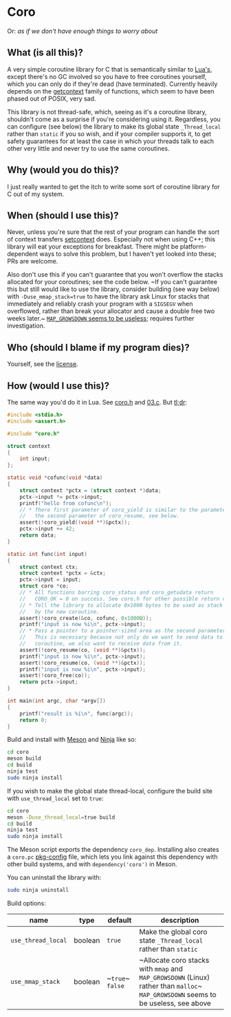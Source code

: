 # Coro

Or: _as if we don't have enough things to worry about_

## What (is all this)?

A very simple coroutine library for C that is semantically similar to
[Lua's](https://www.lua.org/manual/5.1/manual.html#2.11), except there's no
GC involved so you have to free coroutines yourself, which you can only do
if they're dead (have terminated). Currently heavily depends on the
[getcontext](https://linux.die.net/man/3/getcontext) family of
functions, which seem to have been phased out of POSIX, very sad.

This library is not thread-safe, which, seeing as it's a coroutine library,
shouldn't come as a surprise if you're considering using it. Regardless, you can
configure (see below) the library to make its global state `_Thread_local`
rather than `static` if you so wish, and if your compiler supports it, to get
safety guarantees for at least the case in which your threads talk to each other
very little and never try to use the same coroutines.

## Why (would you do this)?

I just really wanted to get the itch to write some sort of coroutine library
for C out of my system.

## When (should I use this)?

Never, unless you're sure that the rest of your program can handle the sort
of context transfers [setcontext](https://linux.die.net/man/3/getcontext) does.
Especially not when using C++; this library will eat your exceptions for
breakfast. There might be platform-dependent ways to solve this problem, but I
haven't yet looked into these; PRs are welcome.

Also don't use this if you can't guarantee that you won't overflow the stacks
allocated for your coroutines; see the code below. ~If you can't guarantee
this but still would like to use the library, consider building (see way below)
with `-Duse_mmap_stack=true` to have the library ask Linux for stacks that
immediately and reliably crash your program with a `SIGSEGV` when overflowed,
rather than break your allocator and cause a double free two weeks later.~
[`MAP_GROWSDOWN` seems to be useless](https://stackoverflow.com/questions/56888725/why-is-map-growsdown-mapping-does-not-grow); requires further investigation.

## Who (should I blame if my program dies)?

Yourself, see the [license](LICENSE.md).

## How (would I use this)?

The same way you'd do it in Lua. See [coro.h](include/coro.h) and
[03.c](test/03.c). But [tl;dr](deptest/deptest.c):

```c
#include <stdio.h>
#include <assert.h>

#include "coro.h"

struct context
{
	int input;
};

static void *cofunc(void *data)
{
	struct context *pctx = (struct context *)data;
	pctx->input *= pctx->input;
	printf("hello from cofunc\n");
	// * There first parameter of coro_yield is similar to the parameter to
	//   the second parameter of coro_resume, see below.
	assert(!coro_yield((void **)&pctx));
	pctx->input += 42;
	return data;
}

static int func(int input)
{
	struct context ctx;
	struct context *pctx = &ctx;
	pctx->input = input;
	struct coro *co;
	// * All functions barring coro_status and coro_getudata return
	//   CORO_OK = 0 on success. See coro.h for other possible return values.
	// * Tell the library to allocate 0x1000 bytes to be used as stack
	//   by the new coroutine.
	assert(!coro_create(&co, cofunc, 0x1000U));
	printf("input is now %i\n", pctx->input);
	// * Pass a pointer to a pointer-sized area as the second parameter.
	//   This is necessary because not only do we want to send data to the
	//   coroutine, we also want to receive data from it.
	assert(!coro_resume(co, (void **)&pctx));
	printf("input is now %i\n", pctx->input);
	assert(!coro_resume(co, (void **)&pctx));
	printf("input is now %i\n", pctx->input);
	assert(!coro_free(co));
	return pctx->input;
}

int main(int argc, char *argv[])
{
	printf("result is %i\n", func(argc));
	return 0;
}

```

Build and install with [Meson](https://mesonbuild.com/) and
[Ninja](https://ninja-build.org/) like so:

```sh
cd coro
meson build
cd build
ninja test
sudo ninja install
```

If you wish to make the global state thread-local, configure the build site
with `use_thread_local` set to `true`:

```sh
cd coro
meson -Duse_thread_local=true build
cd build
ninja test
sudo ninja install
```

The Meson script exports the dependency `coro_dep`. Installing also creates a
`coro.pc` [pkg-config](https://linux.die.net/man/1/pkg-config) file, which lets
you link against this dependency with other build systems, and with
`dependency('coro')` in Meson.

You can uninstall the library with:

```sh
sudo ninja uninstall
```

Build options:

| name | type | default | description |
|-|-|-|-|
| `use_thread_local` | boolean | `true` | Make the global coro state `_Thread_local` rather than `static` |
| `use_mmap_stack` | boolean | ~`true`~ `false` | ~Allocate coro stacks with `mmap` and `MAP_GROWSDOWN` (Linux) rather than `malloc`~ `MAP_GROWSDOWN` seems to be useless, see above |
